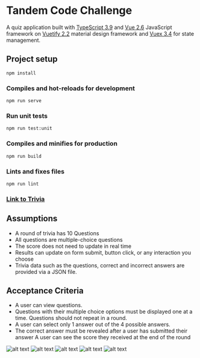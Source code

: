 # Tandem Code Challenge

A quiz application built with [TypeScript 3.9](https://www.typescriptlang.org/) and [Vue 2.6](https://vuejs.org/) JavaScript framework on [Vuetify 2.2](https://vuetifyjs.com/en/) material design framework and [Vuex 3.4](https://vuex.vuejs.org/) for state management.

## Project setup
```
npm install
```

### Compiles and hot-reloads for development
```
npm run serve
```

### Run unit tests
```
npm run test:unit
```

### Compiles and minifies for production
```
npm run build
```

### Lints and fixes files
```
npm run lint
```


### [Link to Trivia](https://tandem-quiz.web.app/)


## Assumptions
- A round of trivia has 10 Questions
- All questions are multiple-choice questions
- The score does not need to update in real time
- Results can update on form submit, button click, or any interaction you choose
- Trivia data such as the questions, correct and incorrect answers are provided via a JSON file.

## Acceptance Criteria
- A user can view questions.
- Questions with their multiple choice options must be displayed one at a time. Questions should not repeat in a round.
- A user can select only 1 answer out of the 4 possible answers.
- The correct answer must be revealed after a user has submitted their answer A user can see the score they received at the end of the round

![alt text](https://github.com/Simpcyclassy/tandem_quiz/blob/main/src/assets/images/app-demo-1.png?raw=true)
![alt text](https://github.com/Simpcyclassy/tandem_quiz/blob/main/src/assets/images/app-demo-2.png?raw=true)
![alt text](https://github.com/Simpcyclassy/tandem_quiz/blob/main/src/assets/images/app-demo-3.png?raw=true)
![alt text](https://github.com/Simpcyclassy/tandem_quiz/blob/main/src/assets/images/app-demo-4.png?raw=true)
![alt text](https://github.com/Simpcyclassy/tandem_quiz/blob/main/src/assets/images/app-demo-5.png?raw=true)
